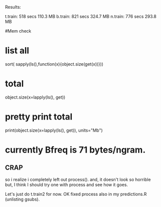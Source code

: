 Results:

t.train: 518 secs 110.3 MB
b.train: 821 secs 324.7 MB
n.train: 776 secs 293.8 MB

#Mem check
# list all
sort( sapply(ls(),function(x){object.size(get(x))}))
# total
object.size(x=lapply(ls(), get))
# pretty print total
print(object.size(x=lapply(ls(), get)), units="Mb")

# currently Bfreq is 71 bytes/ngram.

## CRAP ##
so i realize i completely left out process().
and, it doesn't look so horrible but, I think I should try one with process and see how it goes.

Let's just do t.train2 for now. OK fixed process also in my predictions.R (unlisting gsubs).
